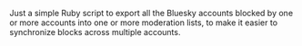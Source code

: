 Just a simple Ruby script to export all the Bluesky accounts blocked by one or more accounts into one or more moderation lists, to make it easier to synchronize blocks across multiple accounts.
